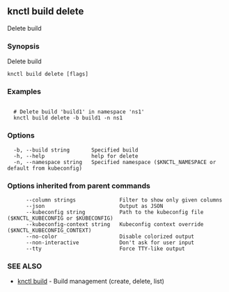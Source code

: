 ## knctl build delete

Delete build

### Synopsis

Delete build

```
knctl build delete [flags]
```

### Examples

```

  # Delete build 'build1' in namespace 'ns1'
  knctl build delete -b build1 -n ns1
```

### Options

```
  -b, --build string       Specified build
  -h, --help               help for delete
  -n, --namespace string   Specified namespace ($KNCTL_NAMESPACE or default from kubeconfig)
```

### Options inherited from parent commands

```
      --column strings              Filter to show only given columns
      --json                        Output as JSON
      --kubeconfig string           Path to the kubeconfig file ($KNCTL_KUBECONFIG or $KUBECONFIG)
      --kubeconfig-context string   Kubeconfig context override ($KNCTL_KUBECONFIG_CONTEXT)
      --no-color                    Disable colorized output
      --non-interactive             Don't ask for user input
      --tty                         Force TTY-like output
```

### SEE ALSO

* [knctl build](knctl_build.md)	 - Build management (create, delete, list)

